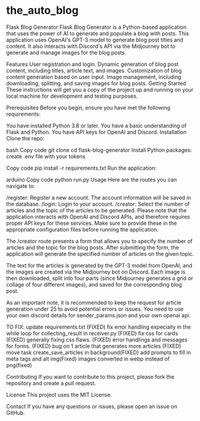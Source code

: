 # the_auto_blog
Flask Blog Generator
Flask Blog Generator is a Python-based application that uses the power of AI to generate and populate a blog with posts. This application uses OpenAI's GPT-3 model to generate blog post titles and content. It also interacts with Discord's API via the Midjourney bot to generate and manage images for the blog posts.

Features
User registration and login.
Dynamic generation of blog post content, including titles, article text, and images.
Customization of blog content generation based on user input.
Image management, including downloading, splitting, and saving images for blog posts.
Getting Started
These instructions will get you a copy of the project up and running on your local machine for development and testing purposes.

Prerequisites
Before you begin, ensure you have met the following requirements:

You have installed Python 3.8 or later.
You have a basic understanding of Flask and Python.
You have API keys for OpenAI and Discord.
Installation
Clone the repo:

bash
Copy code
git clone 
cd flask-blog-generator
Install Python packages:
create .env file with your tokens

Copy code
pip install -r requirements.txt
Run the application:

arduino
Copy code
python run.py
Usage
Here are the routes you can navigate to:

/register: Register a new account. The account information will be saved in the database.
/login: Login to your account.
/creator: Select the number of articles and the topic of the articles to be generated.
Please note that the application interacts with OpenAI and Discord APIs, and therefore requires proper API keys for these services. Make sure to provide these in the appropriate configuration files before running the application.

The /creator route presents a form that allows you to specify the number of articles and the topic for the blog posts. After submitting the form, the application will generate the specified number of articles on the given topic.

The text for the articles is generated by the GPT-3 model from OpenAI, and the images are created via the Midjourney bot on Discord. Each image is then downloaded, split into four parts (since Midjourney generates a grid or collage of four different images), and saved for the corresponding blog post.

As an important note, it is recommended to keep the request for article generation under 25 to avoid potential errors or issues.
You need to use your own discord details for sender_params.json and your own openai api.


TO FIX: 
update requirements.txt (FIXED)
fix error handling expecially in the while loop for collecting_result in receiver.py (FIXED)
fix css for cards (FIXED)
generally fixing css flaws. (FIXED)
error handlings and messages for forms. (FIXED)
bug on 1 article that generates more articles (FIXED)
move task create_save_articles in background(FIXED)
add prompts to fill in meta tags and alt img(Fixed)
images converted in webp instead of png(fixed)


Contributing
If you want to contribute to this project, please fork the repository and create a pull request.

License
This project uses the MIT License.

Contact
If you have any questions or issues, please open an issue on GitHub.
